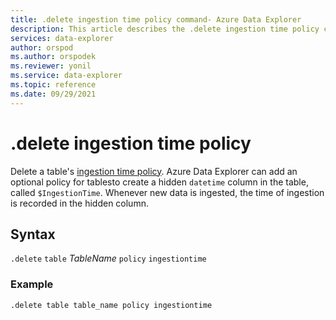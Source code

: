 ```yaml
---
title: .delete ingestion time policy command- Azure Data Explorer
description: This article describes the .delete ingestion time policy command in Azure Data Explorer.
services: data-explorer
author: orspod
ms.author: orspodek
ms.reviewer: yonil
ms.service: data-explorer
ms.topic: reference
ms.date: 09/29/2021
---
```

# .delete ingestion time policy

Delete a table's [ingestion time policy](ingestiontimepolicy.md). Azure Data Explorer can add an optional policy for tablesto create a hidden `datetime` column in the table, called `$IngestionTime`. Whenever new data is ingested, the time of ingestion is recorded in the hidden column. 

## Syntax

`.delete` `table` *TableName* `policy` `ingestiontime` 

### Example

```kusto
.delete table table_name policy ingestiontime 
```